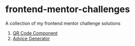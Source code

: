 # frontend-mentor-challenges
 A collection of my frontend mentor challenge solutions

1. [QR Code Component](https://www.frontendmentor.io/solutions/qr-code-component-YsmjpYBXV)
2. [Advice Generator](https://www.frontendmentor.io/solutions/html-css-and-vanilla-js-XuvJCkQB_)

